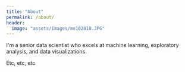 ```yaml
---
title: "About"
permalink: /about/
header:
  image: "assets/images/me102018.JPG"
---
```


I'm a senior data scientist who excels at machine learning, exploratory analysis, and data visualizations.

Etc, etc, etc
